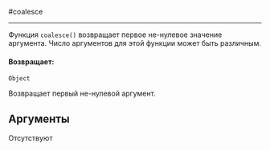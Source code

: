 #coalesce

---

Функция `coalesce()` возвращает первое не-нулевое значение аргумента. Число аргументов для этой функции может быть различным.

#### Возвращает:

`Object`

Возвращает первый не-нулевой аргумент.

## Аргументы

Отсутствуют

